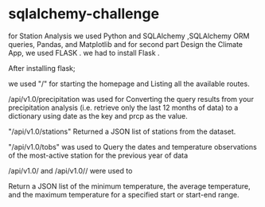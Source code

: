 # sqlalchemy-challenge

for Station Analysis we used Python and SQLAlchemy ,SQLAlchemy ORM queries, Pandas, and Matplotlib
and for second part Design the Climate App, we used FLASK . 
we had to install Flask . 

After installing flask;

we used "/" for starting the homepage and Listing all the available routes.

/api/v1.0/precipitation was used for Converting the query results from your precipitation analysis (i.e. retrieve only the last 12 months of data) to a dictionary using date as the key and prcp as the value.


"/api/v1.0/stations" Returned a JSON list of stations from the dataset.

"/api/v1.0/tobs" was used to Query the dates and temperature observations of the most-active station for the previous year of data 


/api/v1.0/<start> and /api/v1.0/<start>/<end> were used to 

Return a JSON list of the minimum temperature, the average temperature, and the maximum temperature for a specified start or start-end range.